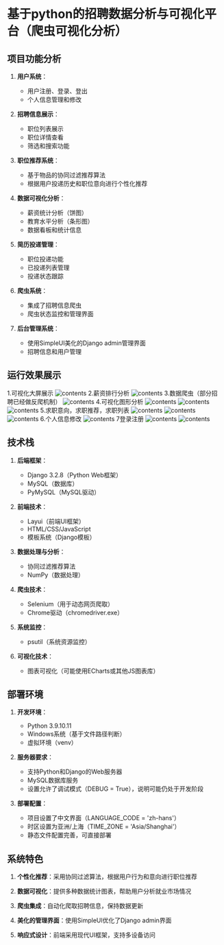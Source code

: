 # 基于python的招聘数据分析与可视化平台（爬虫可视化分析）

## 项目功能分析

1. **用户系统**：
   - 用户注册、登录、登出
   - 个人信息管理和修改

2. **招聘信息展示**：
   - 职位列表展示
   - 职位详情查看
   - 筛选和搜索功能
3. **职位推荐系统**：
   - 基于物品的协同过滤推荐算法
   - 根据用户投递历史和职位意向进行个性化推荐
4. **数据可视化分析**：
   - 薪资统计分析（饼图）
   - 教育水平分析（条形图）
   - 数据看板和统计信息
5. **简历投递管理**：
   - 职位投递功能
   - 已投递列表管理
   - 投递状态跟踪
6. **爬虫系统**：
   - 集成了招聘信息爬虫
   - 爬虫状态监控和管理界面
7. **后台管理系统**：
   - 使用SimpleUI美化的Django admin管理界面
   - 招聘信息和用户管理
     
## 运行效果展示
1.可视化大屏展示
![contents](picture/picture1.png)
2.薪资排行分析
![contents](picture/picture2.png)
3.数据爬虫（部分招聘已经做反爬机制）
![contents](picture/picture3.png)
4.可视化图形分析
![contents](picture/picture4.png)
![contents](picture/picture5.png)
![contents](picture/picture6.png)
5.求职意向，求职推荐，求职列表
![contents](picture/picture7.png)
![contents](picture/picture8.png)
![contents](picture/picture9.png)
6.个人信息修改
![contents](picture/picture10.png)
7登录注册
![contents](picture/picture11.png)
![contents](picture/picture12.png)
## 技术栈

1. **后端框架**：
   - Django 3.2.8（Python Web框架）
   - MySQL（数据库）
   - PyMySQL（MySQL驱动）

2. **前端技术**：
   - Layui（前端UI框架）
   - HTML/CSS/JavaScript
   - 模板系统（Django模板）

3. **数据处理与分析**：
   - 协同过滤推荐算法
   - NumPy（数据处理）
4. **爬虫技术**：
   - Selenium（用于动态网页爬取）
   - Chrome驱动（chromedriver.exe）
5. **系统监控**：
   - psutil（系统资源监控）
6. **可视化技术**：
   - 图表可视化（可能使用ECharts或其他JS图表库）
## 部署环境
1. **开发环境**：
   - Python 3.9.10.11
   - Windows系统（基于文件路径判断）
   - 虚拟环境（venv）

2. **服务器要求**：
   - 支持Python和Django的Web服务器
   - MySQL数据库服务
   - 设置允许了调试模式（DEBUG = True），说明可能仍处于开发阶段

3. **部署配置**：
   - 项目设置了中文界面（LANGUAGE_CODE = 'zh-hans'）
   - 时区设置为亚洲/上海（TIME_ZONE = 'Asia/Shanghai'）
   - 静态文件配置完善，可直接部署

## 系统特色

1. **个性化推荐**：采用协同过滤算法，根据用户行为和意向进行职位推荐

2. **数据可视化**：提供多种数据统计图表，帮助用户分析就业市场情况

3. **爬虫集成**：自动化爬取招聘信息，保持数据更新

4. **美化的管理界面**：使用SimpleUI优化了Django admin界面

5. **响应式设计**：前端采用现代UI框架，支持多设备访问
